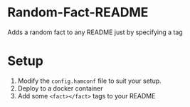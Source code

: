 # Random-Fact-README
Adds a random fact to any README just by specifying a <fact> tag

# Setup
1. Modify the `config.hamconf` file to suit your setup.
1. Deploy to a docker container
1. Add some `<fact></fact>` tags to your README
